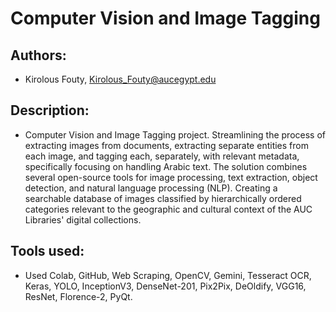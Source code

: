 # Computer Vision and Image Tagging

## Authors:
- Kirolous Fouty, Kirolous_Fouty@aucegypt.edu

## Description:
- Computer Vision and Image Tagging project. Streamlining the process of extracting images from documents, extracting separate entities from each image, and tagging each, separately, with relevant metadata, specifically focusing on handling Arabic text. The solution combines several open-source tools for image processing, text extraction, object detection, and natural language processing (NLP). Creating a searchable database of images classified by hierarchically ordered categories relevant to the geographic and cultural context of the AUC Libraries' digital collections.

## Tools used:
- Used Colab, GitHub, Web Scraping, OpenCV, Gemini, Tesseract OCR, Keras, YOLO, InceptionV3, DenseNet-201, Pix2Pix, DeOldify, VGG16, ResNet, Florence-2, PyQt.